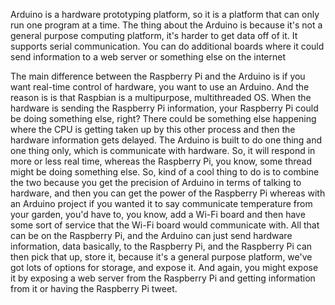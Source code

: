Arduino is a hardware prototyping platform, so it is a platform that can only run one program at a time. 
The thing about the Arduino is because it's not a general purpose computing platform, it's harder to get data off of it. It supports serial communication. You can do additional boards where it could send information to a web server or something else on the internet

The main difference between the Raspberry Pi and the Arduino is if you want real-time control of hardware, you want to use an Arduino. And the reason is is that Raspbian is a multipurpose, multithreaded OS. When the hardware is sending the Raspberry Pi information, your Raspberry Pi could be doing something else, right? There could be something else happening where the CPU is getting taken up by this other process and then the hardware information gets delayed. The Arduino is built to do one thing and one thing only, which is communicate with hardware. So, it will respond in more or less real time, whereas the Raspberry Pi, you know, some thread might be doing something else. So, kind of a cool thing to do is to combine the two because you get the precision of Arduino in terms of talking to hardware, and then you can get the power of the Raspberry Pi whereas with an Arduino project if you wanted it to say communicate temperature from your garden, you'd have to, you know, add a Wi-Fi board and then have some sort of service that the Wi-Fi board would communicate with. All that can be on the Raspberry Pi, and the Arduino can just send hardware information, data basically, to the Raspberry Pi, and the Raspberry Pi can then pick that up, store it, because it's a general purpose platform, we've got lots of options for storage, and expose it. And again, you might expose it by exposing a web server from the Raspberry Pi and getting information from it or having the Raspberry Pi tweet.


